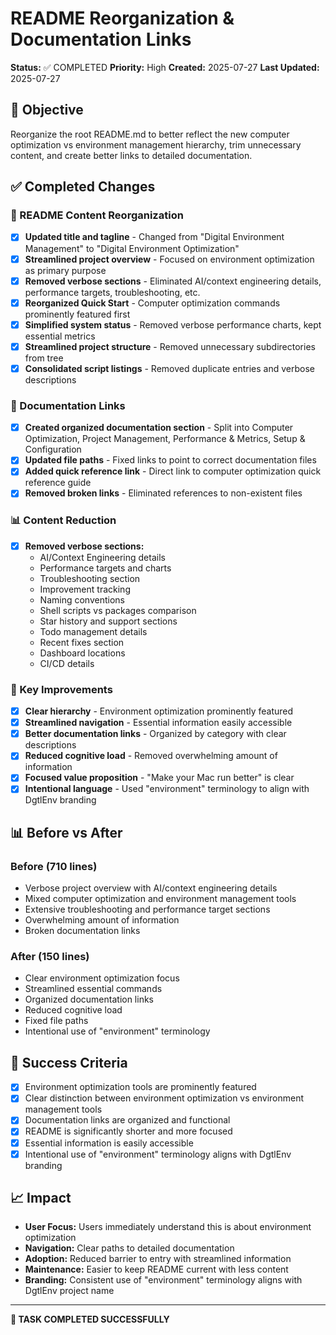 # README Reorganization & Documentation Links

**Status:** ✅ COMPLETED
**Priority:** High
**Created:** 2025-07-27
**Last Updated:** 2025-07-27

## 🎯 Objective

Reorganize the root README.md to better reflect the new computer optimization vs environment management hierarchy, trim unnecessary content, and create better links to detailed documentation.

## ✅ Completed Changes

### 📝 README Content Reorganization
- [x] **Updated title and tagline** - Changed from "Digital Environment Management" to "Digital Environment Optimization"
- [x] **Streamlined project overview** - Focused on environment optimization as primary purpose
- [x] **Removed verbose sections** - Eliminated AI/context engineering details, performance targets, troubleshooting, etc.
- [x] **Reorganized Quick Start** - Computer optimization commands prominently featured first
- [x] **Simplified system status** - Removed verbose performance charts, kept essential metrics
- [x] **Streamlined project structure** - Removed unnecessary subdirectories from tree
- [x] **Consolidated script listings** - Removed duplicate entries and verbose descriptions

### 🔗 Documentation Links
- [x] **Created organized documentation section** - Split into Computer Optimization, Project Management, Performance & Metrics, Setup & Configuration
- [x] **Updated file paths** - Fixed links to point to correct documentation files
- [x] **Added quick reference link** - Direct link to computer optimization quick reference guide
- [x] **Removed broken links** - Eliminated references to non-existent files

### 📊 Content Reduction
- [x] **Removed verbose sections:**
  - AI/Context Engineering details
  - Performance targets and charts
  - Troubleshooting section
  - Improvement tracking
  - Naming conventions
  - Shell scripts vs packages comparison
  - Star history and support sections
  - Todo management details
  - Recent fixes section
  - Dashboard locations
  - CI/CD details

### 🎯 Key Improvements
- [x] **Clear hierarchy** - Environment optimization prominently featured
- [x] **Streamlined navigation** - Essential information easily accessible
- [x] **Better documentation links** - Organized by category with clear descriptions
- [x] **Reduced cognitive load** - Removed overwhelming amount of information
- [x] **Focused value proposition** - "Make your Mac run better" is clear
- [x] **Intentional language** - Used "environment" terminology to align with DgtlEnv branding

## 📊 Before vs After

### Before (710 lines)
- Verbose project overview with AI/context engineering details
- Mixed computer optimization and environment management tools
- Extensive troubleshooting and performance target sections
- Overwhelming amount of information
- Broken documentation links

### After (150 lines)
- Clear environment optimization focus
- Streamlined essential commands
- Organized documentation links
- Reduced cognitive load
- Fixed file paths
- Intentional use of "environment" terminology

## 🎯 Success Criteria

- [x] Environment optimization tools are prominently featured
- [x] Clear distinction between environment optimization vs environment management tools
- [x] Documentation links are organized and functional
- [x] README is significantly shorter and more focused
- [x] Essential information is easily accessible
- [x] Intentional use of "environment" terminology aligns with DgtlEnv branding

## 📈 Impact

- **User Focus:** Users immediately understand this is about environment optimization
- **Navigation:** Clear paths to detailed documentation
- **Adoption:** Reduced barrier to entry with streamlined information
- **Maintenance:** Easier to keep README current with less content
- **Branding:** Consistent use of "environment" terminology aligns with DgtlEnv project name

---

**🎉 TASK COMPLETED SUCCESSFULLY**
